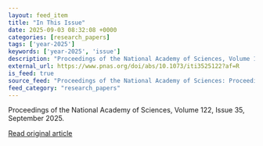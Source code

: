 ```yaml
---
layout: feed_item
title: "In This Issue"
date: 2025-09-03 08:32:08 +0000
categories: [research_papers]
tags: ['year-2025']
keywords: ['year-2025', 'issue']
description: "Proceedings of the National Academy of Sciences, Volume 122, Issue 35, September 2025"
external_url: https://www.pnas.org/doi/abs/10.1073/iti3525122?af=R
is_feed: true
source_feed: "Proceedings of the National Academy of Sciences: Proceedings of the National Academy of Sciences: Table of Contents"
feed_category: "research_papers"
---
```


Proceedings of the National Academy of Sciences, Volume 122, Issue 35, September 2025.

[Read original article](https://www.pnas.org/doi/abs/10.1073/iti3525122?af=R)
